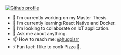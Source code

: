 [![Github profile](https://i.imgur.com/0FP4mFw.jpg)](https://hugoiramirez.com/)

<!--
**hugoisrr/hugoisrr** is a ✨ _special_ ✨ repository because its `README.md` (this file) appears on your GitHub profile.

Here are some ideas to get you started: -->

- 🔭 I’m currently working on my Master Thesis.
- 🌱 I’m currently learning React Native and Docker.
- 👯 I’m looking to collaborate on IoT application.
- 💬 Ask me about anything.
- 📫 How to reach me: [@hugoisrr](https://twitter.com/hugoisrr)
- ⚡ Fun fact: I like to cook Pizza 🍕.
